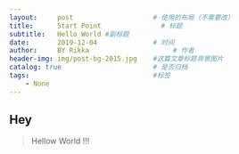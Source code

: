 ```yaml
---
layout:     post                    # 使用的布局（不需要改）
title:      Start Point               # 标题 
subtitle:   Hello World #副标题
date:       2019-12-04              # 时间
author:     BY Rikka                     # 作者
header-img: img/post-bg-2015.jpg    #这篇文章标题背景图片
catalog: true                       # 是否归档
tags:                               #标签
    - None
---
```


## Hey
>Hellow World !!!
